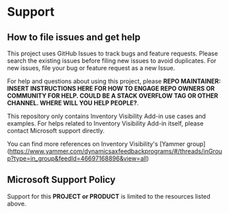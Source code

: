 # Support

## How to file issues and get help  

This project uses GitHub Issues to track bugs and feature requests. Please search the existing 
issues before filing new issues to avoid duplicates.  For new issues, file your bug or 
feature request as a new Issue.

For help and questions about using this project, please **REPO MAINTAINER: INSERT INSTRUCTIONS HERE 
FOR HOW TO ENGAGE REPO OWNERS OR COMMUNITY FOR HELP. COULD BE A STACK OVERFLOW TAG OR OTHER
CHANNEL. WHERE WILL YOU HELP PEOPLE?**.

This repository only contains Inventory Visibility Add-in use cases and examples. For helps related to Inventory Visibility Add-in itself, please contact Microsoft support directly. 

You can find more references on Inventory Visibility's [Yammer group] (https://www.yammer.com/dynamicsaxfeedbackprograms/#/threads/inGroup?type=in_group&feedId=46697168896&view=all)

## Microsoft Support Policy  

Support for this **PROJECT or PRODUCT** is limited to the resources listed above.
